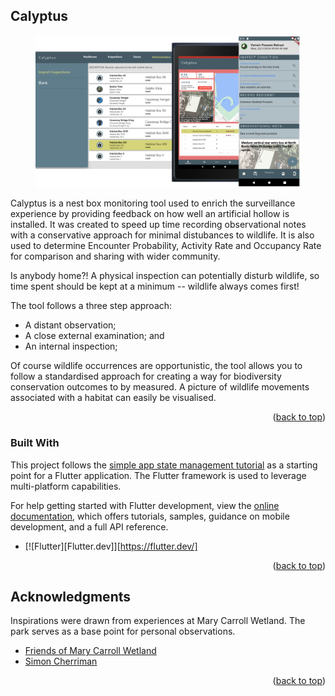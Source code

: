 <!-- ABOUT THE PROJECT -->
## Calyptus 

<figure>
    <center>
    <img src="./assets/sample/screenshots.png">
    <center>
</figure>

Calyptus is a nest box monitoring tool used to enrich the surveillance experience by providing feedback on how well an artificial hollow is installed. It was created to speed up time recording observational notes with a conservative approach for minimal distubances to wildlife. It is also used to determine Encounter Probability, Activity Rate and Occupancy Rate for comparison and sharing with wider community.

Is anybody home?! A physical inspection can potentially disturb wildlife, so time spent should be kept at a minimum -- wildlife always comes first!

The tool follows a three step approach:
* A distant observation;
* A close external examination; and
* An internal inspection;

Of course wildlife occurrences are opportunistic, the tool allows you to follow a standardised approach for creating a way for biodiversity conservation outcomes to by measured. A picture of wildlife movements associated with a habitat can easily be visualised.

<p align="right">(<a href="#readme-top">back to top</a>)</p>

### Built With

This project follows the
[simple app state management
tutorial](https://flutter.dev/docs/development/data-and-backend/state-mgmt/simple) as a starting 
point for a Flutter application. The Flutter framework is used to leverage multi-platform
capabilities.

For help getting started with Flutter development, view the
[online documentation](https://flutter.dev/docs), which offers tutorials,
samples, guidance on mobile development, and a full API reference.

* [![Flutter][Flutter.dev]][https://flutter.dev/]

<p align="right">(<a href="#readme-top">back to top</a>)</p>

<!-- ACKNOWLEDGMENTS -->
## Acknowledgments

Inspirations were drawn from experiences at Mary Carroll Wetland. The park serves as a base point
for personal observations.

* [Friends of Mary Carroll Wetland](https://www.sercul.org.au/marycarroll/)
* [Simon Cherriman](https://www.simoncherriman.com.au/)

<p align="right">(<a href="#readme-top">back to top</a>)</p>
